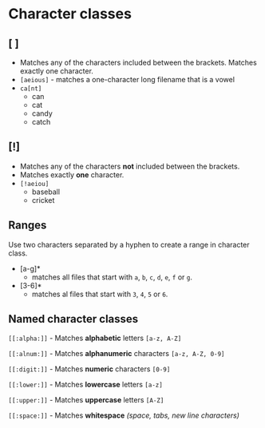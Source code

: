 # Character classes

## [ ]

- Matches any of the characters included between the brackets. Matches exactly one character.
- `[aeious]` - matches a one-character long filename that is a vowel
- `ca[nt]`
  - can
  - cat
  - candy
  - catch

## [!]

- Matches any of the characters **not** included between the brackets.
- Matches exactly **one** character.
- `[!aeiou]`
  - baseball
  - cricket

## Ranges

Use two characters separated by a hyphen to create a range in character class.

- [a-g]\*
  - matches all files that start with `a`, `b`, `c`, `d`, `e`, `f` or `g`.
- [3-6]\*
  - matches al files that start with `3`, `4`, `5` or `6`.

## Named character classes

`[[:alpha:]]` - Matches **alphabetic** letters `[a-z, A-Z]`

`[[:alnum:]]` - Matches **alphanumeric** characters `[a-z, A-Z, 0-9]`

`[[:digit:]]` - Matches **numeric** characters `[0-9]`

`[[:lower:]]` - Matches **lowercase** letters `[a-z]`

`[[:upper:]]` - Matches **uppercase** letters `[A-Z]`

`[[:space:]]` - Matches **whitespace** _(space, tabs, new line characters)_
